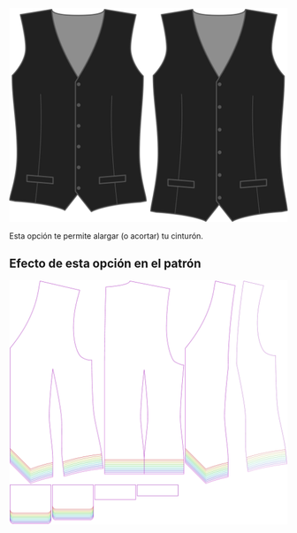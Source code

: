 ![Bonus de longitud](lengthbonus.svg)

Esta opción te permite alargar (o acortar) tu cinturón.


## Efecto de esta opción en el patrón
![Esta imagen muestra el efecto de esta opción superponiendo varias variantes que tienen un valor diferente para esta opción](wahid_lengthbonus_sample.svg "Efecto de esta opción en el patrón")